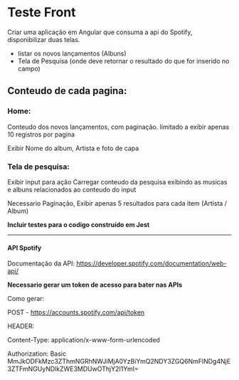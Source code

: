 # Teste Front

Criar uma aplicação em Angular que consuma a api do Spotify, disponibilizar duas telas.
- listar os novos lançamentos (Albuns)
- Tela de Pesquisa (onde deve retornar o resultado do que for inserido no campo)

## Conteudo de cada pagina:

### Home:

Conteudo dos novos lançamentos, com paginação. limitado a exibir apenas 10 registros por pagina

Exibir Nome do album, Artista e foto de capa

### Tela de pesquisa:

Exibir input para ação
Carregar conteudo da pesquisa exibindo as musicas e albuns relacionados ao conteudo do input 

Necessario Paginação, Exibir apenas 5 resultados para cada item (Artista / Album)


**Incluir testes para o codigo construído em Jest**

-----------------------------------------------------------------------------------------------------
#### API Spotify

Documentação da API:
https://developer.spotify.com/documentation/web-api/

**Necessario gerar um token de acesso para bater nas APIs**

Como gerar:

POST - https://accounts.spotify.com/api/token

HEADER:

Content-Type: application/x-www-form-urlencoded

Authorization: Basic MmJkODFkMzc3ZThmNGRhNWJiMjA0YzBiYmQ2NDY3ZGQ6NmFlNDg4NjE3ZTFmNGUyNDlkZWE3MDUwOThjY2I1YmI=


